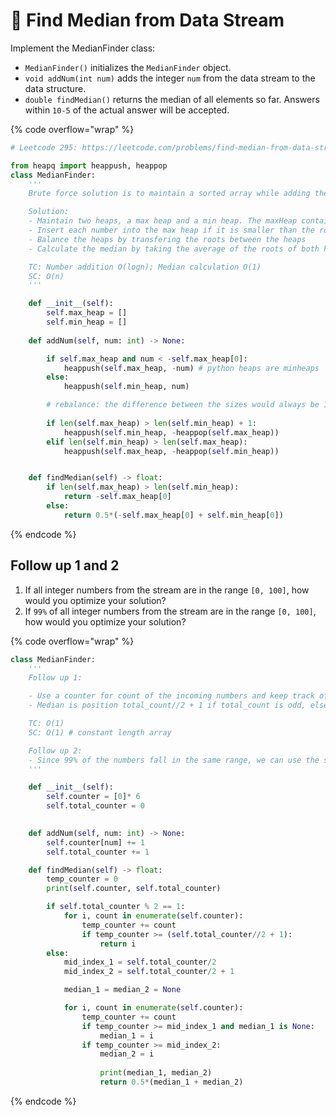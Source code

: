 # 🔴 Find Median from Data Stream

Implement the MedianFinder class:

* `MedianFinder()` initializes the `MedianFinder` object.
* `void addNum(int num)` adds the integer `num` from the data stream to the data structure.
* `double findMedian()` returns the median of all elements so far. Answers within `10-5` of the actual answer will be accepted.

{% code overflow="wrap" %}
```python
# Leetcode 295: https://leetcode.com/problems/find-median-from-data-stream/description/

from heapq import heappush, heappop
class MedianFinder:
    '''
    Brute force solution is to maintain a sorted array while adding the elements. This makes the sorting O(n) where n is current length and median calculation O(1). We can improve the sorting (sort of) better by using heaps. 

    Solution: 
    - Maintain two heaps, a max heap and a min heap. The maxHeap contains all the numbers to the left/including median and the minHeap contains the numbers to greater/including the median
    - Insert each number into the max heap if it is smaller than the root of the max heap, and into the min heap otherwise
    - Balance the heaps by transfering the roots between the heaps
    - Calculate the median by taking the average of the roots of both heaps if they are of equal size, or by taking the root of the max heap otherwise.

    TC: Number addition O(logn); Median calculation O(1)
    SC: O(n)
    '''

    def __init__(self):
        self.max_heap = []
        self.min_heap = []
        
    def addNum(self, num: int) -> None:

        if self.max_heap and num < -self.max_heap[0]:
            heappush(self.max_heap, -num) # python heaps are minheaps
        else:
            heappush(self.min_heap, num)

        # rebalance: the difference between the sizes would always be 1, with maxHeap having the extra element
    
        if len(self.max_heap) > len(self.min_heap) + 1:
            heappush(self.min_heap, -heappop(self.max_heap))
        elif len(self.min_heap) > len(self.max_heap):
            heappush(self.max_heap, -heappop(self.min_heap))


    def findMedian(self) -> float:
        if len(self.max_heap) > len(self.min_heap):
            return -self.max_heap[0]
        else:
            return 0.5*(-self.max_heap[0] + self.min_heap[0])
```
{% endcode %}



## Follow up 1 and 2

1. If all integer numbers from the stream are in the range `[0, 100]`, how would you optimize your solution?
2. If `99%` of all integer numbers from the stream are in the range `[0, 100]`, how would you optimize your solution?

{% code overflow="wrap" %}
```python
class MedianFinder:
    '''
    Follow up 1: 

    - Use a counter for count of the incoming numbers and keep track of total count
    - Median is position total_count//2 + 1 if total_count is odd, else average of total_count/2 and total_count/2 + 1 positions

    TC: O(1) 
    SC: O(1) # constant length array

    Follow up 2:
    - Since 99% of the numbers fall in the same range, we can use the same algo and keep track of the number of data points that are smaller the 0 or greater than 100. The median will shift #bigger - #smaller to the right
    '''

    def __init__(self):
        self.counter = [0]* 6
        self.total_counter = 0
        

    def addNum(self, num: int) -> None:
        self.counter[num] += 1
        self.total_counter += 1

    def findMedian(self) -> float:
        temp_counter = 0
        print(self.counter, self.total_counter)

        if self.total_counter % 2 == 1:
            for i, count in enumerate(self.counter):
                temp_counter += count
                if temp_counter >= (self.total_counter//2 + 1):
                    return i
        else:
            mid_index_1 = self.total_counter/2 
            mid_index_2 = self.total_counter/2 + 1

            median_1 = median_2 = None

            for i, count in enumerate(self.counter):
                temp_counter += count
                if temp_counter >= mid_index_1 and median_1 is None:
                    median_1 = i
                if temp_counter >= mid_index_2:
                    median_2 = i
                    
                    print(median_1, median_2)
                    return 0.5*(median_1 + median_2)

```
{% endcode %}
